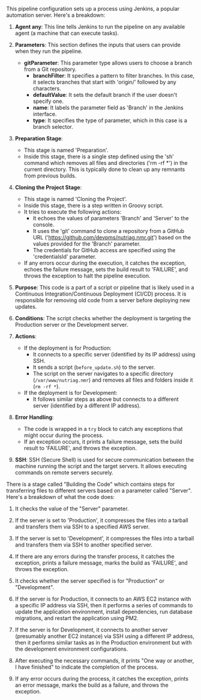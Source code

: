 This pipeline configuration sets up a process using Jenkins, a popular automation server. Here's a breakdown:

1. **Agent any**: This line tells Jenkins to run the pipeline on any available agent (a machine that can execute tasks).

2. **Parameters**: This section defines the inputs that users can provide when they run the pipeline.

    - **gitParameter**: This parameter type allows users to choose a branch from a Git repository. 
        - **branchFilter**: It specifies a pattern to filter branches. In this case, it selects branches that start with 'origin/' followed by any characters.
        - **defaultValue**: It sets the default branch if the user doesn't specify one.
        - **name**: It labels the parameter field as 'Branch' in the Jenkins interface.
        - **type**: It specifies the type of parameter, which in this case is a branch selector.


1. **Preparation Stage**: 
    - This stage is named 'Preparation'.
    - Inside this stage, there is a single step defined using the 'sh' command which removes all files and directories ('rm -rf *') in the current directory. This is typically done to clean up any remnants from previous builds.

2. **Cloning the Project Stage**:
    - This stage is named 'Cloning the Project'.
    - Inside this stage, there is a step written in Groovy script.
    - It tries to execute the following actions:
        - It echoes the values of parameters 'Branch' and 'Server' to the console.
        - It uses the 'git' command to clone a repository from a GitHub URL ('https://github.com/devpms/nutriag.nmr.git') based on the values provided for the 'Branch' parameter.
        - The credentials for GitHub access are specified using the 'credentialsId' parameter.
    - If any errors occur during the execution, it catches the exception, echoes the failure message, sets the build result to 'FAILURE', and throws the exception to halt the pipeline execution.



1. **Purpose**: This code is a part of a script or pipeline that is likely used in a Continuous Integration/Continuous Deployment (CI/CD) process. It is responsible for removing old code from a server before deploying new updates.

2. **Conditions**: The script checks whether the deployment is targeting the Production server or the Development server.

3. **Actions**:
   - If the deployment is for Production:
     - It connects to a specific server (identified by its IP address) using SSH.
     - It sends a script (`before_update.sh`) to the server.
     - The script on the server navigates to a specific directory (`/var/www/nutriag.nmr`) and removes all files and folders inside it (`rm -rf *`).
   - If the deployment is for Development:
     - It follows similar steps as above but connects to a different server (identified by a different IP address).

4. **Error Handling**:
   - The code is wrapped in a `try` block to catch any exceptions that might occur during the process.
   - If an exception occurs, it prints a failure message, sets the build result to 'FAILURE', and throws the exception.

5. **SSH**: SSH (Secure Shell) is used for secure communication between the machine running the script and the target servers. It allows executing commands on remote servers securely.

There is a stage called "Building the Code" which contains steps for transferring files to different servers based on a parameter called "Server". Here's a breakdown of what the code does:

1. It checks the value of the "Server" parameter.
2. If the server is set to 'Production', it compresses the files into a tarball and transfers them via SSH to a specified AWS server.
3. If the server is set to 'Development', it compresses the files into a tarball and transfers them via SSH to another specified server.
4. If there are any errors during the transfer process, it catches the exception, prints a failure message, marks the build as 'FAILURE', and throws the exception.




1. It checks whether the server specified is for "Production" or "Development".
2. If the server is for Production, it connects to an AWS EC2 instance with a specific IP address via SSH, then it performs a series of commands to update the application environment, install dependencies, run database migrations, and restart the application using PM2.
3. If the server is for Development, it connects to another server (presumably another EC2 instance) via SSH using a different IP address, then it performs similar tasks as in the Production environment but with the development environment configurations.
4. After executing the necessary commands, it prints "One way or another, I have finished" to indicate the completion of the process.
5. If any error occurs during the process, it catches the exception, prints an error message, marks the build as a failure, and throws the exception.

